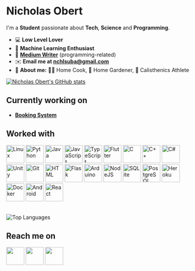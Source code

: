 # **Nicholas Obert**
I'm a **Student** passionate about **Tech**, **Science** and **Programming**.

* 💻 **Low Level Lover**
* 🧠 **Machine Learning Enthusiast**
* 📖 [**Medium Writer**][medium] (programming-related)
* ✉️ **Email me at nchlsuba@gmail.com**
* 👦 **About me:** 👨‍🍳 Home Cook, 🌱 Home Gardener, 💪 Calisthenics Athlete


[![Nicholas Obert's GitHub stats](https://github-readme-stats.vercel.app/api?username=nic-obert)](https://github.com/anuraghazra/github-readme-stats)


## Currently working on
* [**Booking System**](https://github.com/nic-obert/booking-system)

## Worked with
<span>
  <img src="https://api.iconify.design/logos:linux-tux.svg" alt="Linux" width=48 height=48>
  <img src="https://api.iconify.design/logos:python.svg" alt="Python" width=48 height=48>
  <img src="https://api.iconify.design/logos:java.svg" alt="Java" width=48 height=48>
  <img src="https://api.iconify.design/logos:javascript.svg" alt="JavaScript" width=48 height=48>
  <img src="https://api.iconify.design/logos-typescript-icon.svg" alt="TypeScript" width=48 height=48>
  <img src="https://api.iconify.design/logos:flutter.svg" alt="Flutter" width=48 height=48>
  <img src="https://api.iconify.design/logos:c.svg" alt="C" width=48 height=48>
  <img src="https://api.iconify.design/logos:c-plusplus.svg" alt="C++" width=48 height=48>
  <img src="https://api.iconify.design/logos:c-sharp.svg" alt="C#" width=48 height=48>
  <img src="https://api.iconify.design/logos:unity.svg" alt="Unity" width=48 height=48>
  <img src="https://api.iconify.design/logos:git-icon.svg" alt="Git" width=48 height=48>
  <img src="https://api.iconify.design/vscode-icons:file-type-html.svg" alt="HTML" width=48 height=48>
  <img src="https://api.iconify.design/logos:flask.svg" alt="Flask" width=48 height=48>
  <img src="https://api.iconify.design/vscode-icons:file-type-arduino.svg" alt="Arduino" width=48 height=48>
  <img src="https://api.iconify.design/logos:nodejs.svg" alt="NodeJS" width=48 height=48>
  <img src="https://api.iconify.design/vscode-icons:file-type-sqlite.svg" alt="SQLite" width=48 height=48>
  <img src="https://api.iconify.design/logos:postgresql.svg" alt="PostgreSQL" width=48 height=48>
  <img src="https://api.iconify.design/logos:heroku-icon.svg" alt="Heroku" width=48 height=48>
  <img src="https://api.iconify.design/logos:docker-icon.svg" alt="Docker" width=48 height=48>
  <img src="https://api.iconify.design/flat-color-icons:android-os.svg" alt="Android" width=48 height=48>
  <img src="https://api.iconify.design/logos:react.svg" alt="React" width=48 height=48>

</span>
</span>

<!-- <img src="" alt="" width=48 height=48> -->

<br>
<br>

![Top Languages](https://github-readme-stats.vercel.app/api/top-langs/?username=nic-obert&langs_count=7)
  
## Reach me on

[<img src="https://camo.githubusercontent.com/a583b5ce3b463c784cb87592b3da7b9b9d014d7a16adfff04b91cb1452ae4ca2/68747470733a2f2f6564656e742e6769746875622e696f2f537570657254696e7949636f6e732f696d616765732f7376672f6d656469756d2e737667" width=48 height=48>][medium]
[<img src="https://api.iconify.design/logos:telegram.svg" width=48 height=48>][telegram]
[<img src="https://api.iconify.design/logos:discord-icon.svg" width=48 height=48>][discord]

<!-- [<img src="" width=48 height=48>][] -->

[medium]: https://medium.com/@nic-obert
[telegram]: https://t.me/nic_obert
[discord]: https://discord.com/channels/nic#2519

